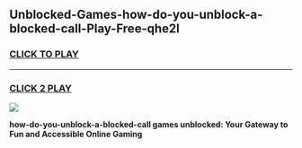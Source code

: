 
## Unblocked-Games-how-do-you-unblock-a-blocked-call-Play-Free-qhe2l
<h3>
<a href="https://premium76.site?title=how-do-you-unblock-a-blocked-call&ref=23A">CLICK TO PLAY</a></h3>
<hr>

<h3>
<a href="https://premium76.site?title=how-do-you-unblock-a-blocked-call&ref=23A">CLICK 2 PLAY</a>
  
</h3>

<a href="https://premium76.site?title=how-do-you-unblock-a-blocked-call&ref=23A"><img src="https://clearcache.store/games.png"></a>


**how-do-you-unblock-a-blocked-call games unblocked: Your Gateway to Fun and Accessible Online Gaming**
